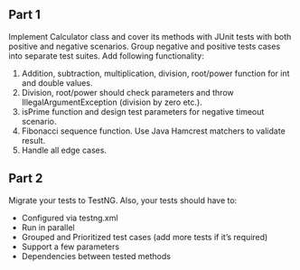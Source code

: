## Part 1

Implement Calculator class and cover its methods with JUnit tests with both positive and negative scenarios. Group negative and positive tests cases into separate test suites.
Add following functionality:
1. Addition, subtraction, multiplication, division, root/power function for int and double values.
2. Division, root/power should check parameters and throw IllegalArgumentException (division by zero etc.).
3. isPrime function and design test parameters for negative timeout scenario.
4. Fibonacci sequence function. Use Java Hamcrest matchers to validate result.
5. Handle all edge cases.

## Part 2

Migrate your tests to TestNG.
Also, your tests should have to:

- Configured via testng.xml
- Run in parallel
- Grouped and Prioritized test cases (add more tests if it’s required)
- Support a few parameters
- Dependencies between tested methods
